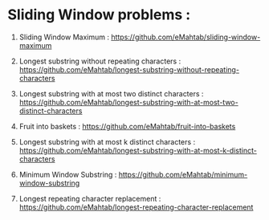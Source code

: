 # Sliding Window problems :

1. Sliding Window Maximum : https://github.com/eMahtab/sliding-window-maximum

2. Longest substring without repeating characters : https://github.com/eMahtab/longest-substring-without-repeating-characters

3. Longest substring with at most two distinct characters : https://github.com/eMahtab/longest-substring-with-at-most-two-distinct-characters

4. Fruit into baskets : https://github.com/eMahtab/fruit-into-baskets

5. Longest substring with at most k distinct characters : https://github.com/eMahtab/longest-substring-with-at-most-k-distinct-characters

6. Minimum Window Substring : https://github.com/eMahtab/minimum-window-substring

7. Longest repeating character replacement : https://github.com/eMahtab/longest-repeating-character-replacement



